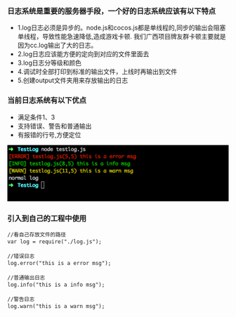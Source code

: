 ### 日志系统是重要的服务器手段，一个好的日志系统应该有以下特点
* 1.log日志必须是异步的。node.js和cocos.js都是单线程的,同步的输出会阻塞单线程，导致性能急速降低,造成游戏卡顿. 我们广西项目牌友群卡顿主要就是因为cc.log输出了大的日志。
* 2.log日志应该能方便的定向到对应的文件里面去
* 3.log日志分等级和颜色
* 4.调试时全部打印到标准的输出文件，上线时再输出到文件
* 5.创建output文件夹用来存放输出的日志

### 当前日志系统有以下优点
* 满足条件1、3
* 支持错误、警告和普通输出
* 有报错的行号,方便定位

![avatar](./imgs/log.png)

### 引入到自己的工程中使用

    //看自己存放文件的路径
    var log = require("./log.js");  
    
    //错误日志
    log.error("this is a error msg");

    //普通输出日志
    log.info("this is a info msg");

    //警告日志
    log.warn("this is a warn msg");